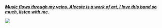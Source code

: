 [***Music flows through my veins.
Alceste is a work of art, I love this band so much, listen with me.***](https://youtu.be/Tn7wvu8R4Wk)

![](https://i.ibb.co/YQmVvQV/W-ra8z4-N9-Hs.webp)
